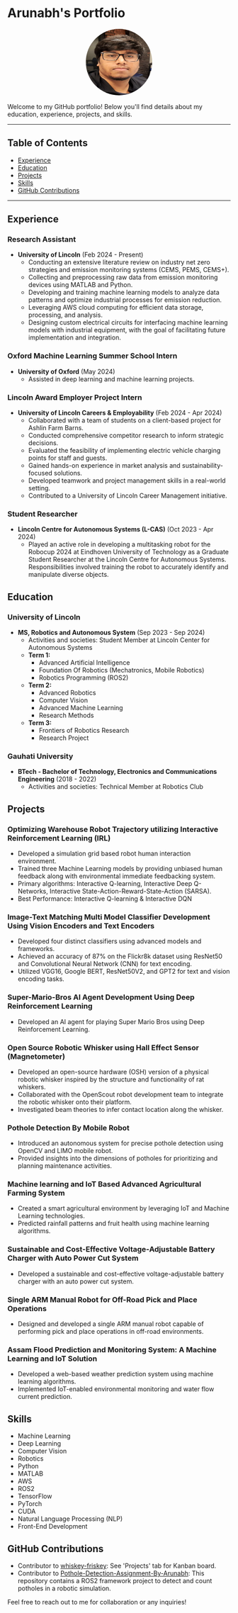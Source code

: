 # Arunabh's Portfolio

<div style="text-align:center"><img src="https://github.com/arunabh-alt/arunabh-alt.github.io/blob/main/resources/photo.jpg" alt="Arunabh" style="border-radius: 50%; width: 150px; height: 150px;"></div>

Welcome to my GitHub portfolio! Below you'll find details about my education, experience, projects, and skills.

---

## Table of Contents
- [Experience](#experience)
- [Education](#education)
- [Projects](#projects)
- [Skills](#skills)
- [GitHub Contributions](#github-contributions)

---

## Experience

### Research Assistant
- **University of Lincoln** (Feb 2024 - Present)
  - Conducting an extensive literature review on industry net zero strategies and emission monitoring systems (CEMS, PEMS, CEMS+).
  - Collecting and preprocessing raw data from emission monitoring devices using MATLAB and Python.
  - Developing and training machine learning models to analyze data patterns and optimize industrial processes for emission reduction.
  - Leveraging AWS cloud computing for efficient data storage, processing, and analysis.
  - Designing custom electrical circuits for interfacing machine learning models with industrial equipment, with the goal of facilitating future implementation and integration.

### Oxford Machine Learning Summer School Intern
- **University of Oxford** (May 2024)
  - Assisted in deep learning and machine learning projects.

### Lincoln Award Employer Project Intern
- **University of Lincoln Careers & Employability** (Feb 2024 - Apr 2024)
  - Collaborated with a team of students on a client-based project for Ashlin Farm Barns.
  - Conducted comprehensive competitor research to inform strategic decisions.
  - Evaluated the feasibility of implementing electric vehicle charging points for staff and guests.
  - Gained hands-on experience in market analysis and sustainability-focused solutions.
  - Developed teamwork and project management skills in a real-world setting.
  - Contributed to a University of Lincoln Career Management initiative.

### Student Researcher
- **Lincoln Centre for Autonomous Systems (L-CAS)** (Oct 2023 - Apr 2024)
  - Played an active role in developing a multitasking robot for the Robocup 2024 at Eindhoven University of Technology as a Graduate Student Researcher at the Lincoln Centre for Autonomous Systems. Responsibilities involved training the robot to accurately identify and manipulate diverse objects.

## Education

### University of Lincoln
- **MS, Robotics and Autonomous System** (Sep 2023 - Sep 2024)
  - Activities and societies: Student Member at Lincoln Center for Autonomous Systems
  - **Term 1:**
    - Advanced Artificial Intelligence
    - Foundation Of Robotics (Mechatronics, Mobile Robotics)
    - Robotics Programming (ROS2)
  - **Term 2:**
    - Advanced Robotics
    - Computer Vision
    - Advanced Machine Learning
    - Research Methods
  - **Term 3:**
    - Frontiers of Robotics Research
    - Research Project

### Gauhati University
- **BTech - Bachelor of Technology, Electronics and Communications Engineering** (2018 - 2022)
  - Activities and societies: Technical Member at Robotics Club

## Projects

### Optimizing Warehouse Robot Trajectory utilizing Interactive Reinforcement Learning (IRL)
- Developed a simulation grid based robot human interaction environment.
- Trained three Machine Learning models by providing unbiased human feedback along with environmental immediate feedbacking system.
- Primary algorithms: Interactive Q-learning, Interactive Deep Q-Networks, Interactive State-Action-Reward-State-Action (SARSA).
- Best Performance: Interactive Q-learning & Interactive DQN

### Image-Text Matching Multi Model Classifier Development Using Vision Encoders and Text Encoders
- Developed four distinct classifiers using advanced models and frameworks.
- Achieved an accuracy of 87% on the Flickr8k dataset using ResNet50 and Convolutional Neural Network (CNN) for text encoding.
- Utilized VGG16, Google BERT, ResNet50V2, and GPT2 for text and vision encoding tasks.

### Super-Mario-Bros AI Agent Development Using Deep Reinforcement Learning
- Developed an AI agent for playing Super Mario Bros using Deep Reinforcement Learning.

### Open Source Robotic Whisker using Hall Effect Sensor (Magnetometer)
- Developed an open-source hardware (OSH) version of a physical robotic whisker inspired by the structure and functionality of rat whiskers.
- Collaborated with the OpenScout robot development team to integrate the robotic whisker onto their platform.
- Investigated beam theories to infer contact location along the whisker.

### Pothole Detection By Mobile Robot
- Introduced an autonomous system for precise pothole detection using OpenCV and LIMO mobile robot.
- Provided insights into the dimensions of potholes for prioritizing and planning maintenance activities.

### Machine learning and IoT Based Advanced Agricultural Farming System
- Created a smart agricultural environment by leveraging IoT and Machine Learning technologies.
- Predicted rainfall patterns and fruit health using machine learning algorithms.

### Sustainable and Cost-Effective Voltage-Adjustable Battery Charger with Auto Power Cut System
- Developed a sustainable and cost-effective voltage-adjustable battery charger with an auto power cut system.

### Single ARM Manual Robot for Off-Road Pick and Place Operations
- Designed and developed a single ARM manual robot capable of performing pick and place operations in off-road environments.

### Assam Flood Prediction and Monitoring System: A Machine Learning and IoT Solution
- Developed a web-based weather prediction system using machine learning algorithms.
- Implemented IoT-enabled environmental monitoring and water flow current prediction.

## Skills
- Machine Learning
- Deep Learning
- Computer Vision
- Robotics
- Python
- MATLAB
- AWS
- ROS2
- TensorFlow
- PyTorch
- CUDA
- Natural Language Processing (NLP)
- Front-End Development

## GitHub Contributions
- Contributor to [whiskey-friskey](https://github.com/benjamin-nicholls/whiskey-friskey): See 'Projects' tab for Kanban board.
- Contributor to [Pothole-Detection-Assignment-By-Arunabh](https://github.com/arunabh-alt/Pothole-Detection-Assignment-By-Arunabh): This repository contains a ROS2 framework project to detect and count potholes in a robotic simulation.

Feel free to reach out to me for collaboration or any inquiries!
